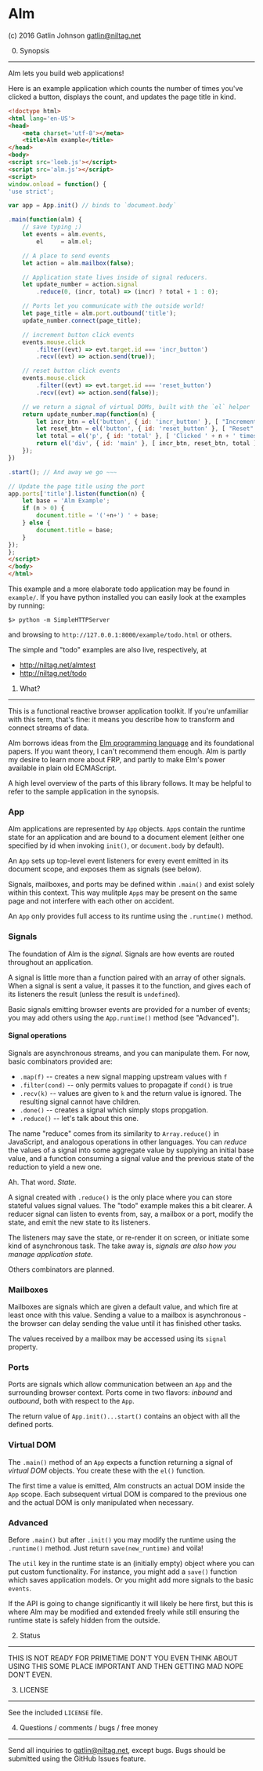 Alm
===

(c) 2016 Gatlin Johnson <gatlin@niltag.net>

0. Synopsis
---

Alm lets you build web applications!

Here is an example application which counts the number of times you've clicked
a button, displays the count, and updates the page title in kind.

```html
<!doctype html>
<html lang='en-US'>
<head>
    <meta charset='utf-8'></meta>
    <title>Alm example</title>
</head>
<body>
<script src='loeb.js'></script>
<script src='alm.js'></script>
<script>
window.onload = function() {
'use strict';

var app = App.init() // binds to `document.body`

.main(function(alm) {
    // save typing ;)
    let events = alm.events,
        el     = alm.el;

    // A place to send events
    let action = alm.mailbox(false);

    // Application state lives inside of signal reducers.
    let update_number = action.signal
        .reduce(0, (incr, total) => (incr) ? total + 1 : 0);

    // Ports let you communicate with the outside world!
    let page_title = alm.port.outbound('title');
    update_number.connect(page_title);

    // increment button click events
    events.mouse.click
        .filter((evt) => evt.target.id === 'incr_button')
        .recv((evt) => action.send(true));

    // reset button click events
    events.mouse.click
        .filter((evt) => evt.target.id === 'reset_button')
        .recv((evt) => action.send(false));

    // we return a signal of virtual DOMs, built with the `el` helper
    return update_number.map(function(n) {
        let incr_btn = el('button', { id: 'incr_button' }, [ "Increment!" ]);
        let reset_btn = el('button', { id: 'reset_button' }, [ "Reset" ]);
        let total = el('p', { id: 'total' }, [ 'Clicked ' + n + ' times']);
        return el('div', { id: 'main' }, [ incr_btn, reset_btn, total ]);
    });
})

.start(); // And away we go ~~~

// Update the page title using the port
app.ports['title'].listen(function(n) {
    let base = 'Alm Example';
    if (n > 0) {
        document.title = '('+n+') ' + base;
    } else {
        document.title = base;
    }
});
};
</script>
</body>
</html>
```

This example and a more elaborate todo application may be found in `example/`.
If you have python installed you can easily look at the examples by running:

    $> python -m SimpleHTTPServer

and browsing to `http://127.0.0.1:8000/example/todo.html` or others.

The simple and "todo" examples are also live, respectively, at

  - http://niltag.net/almtest
  - http://niltag.net/todo

1. What?
---

This is a functional reactive browser application toolkit. If you're unfamiliar
with this term, that's fine: it means you describe how to transform and connect
streams of data.

Alm borrows ideas from the [Elm programming language][elm] and its foundational
papers. If you want theory, I can't recommend them enough. Alm is partly my
desire to learn more about FRP, and partly to make Elm's power available in
plain old ECMAScript.

A high level overview of the parts of this library follows. It may be helpful
to refer to the sample application in the synopsis.

### App

Alm applications are represented by `App` objects. `App`s contain the runtime
state for an application and are bound to a document element (either one
specified by id when invoking `init()`, or `document.body` by default).

An `App` sets up top-level event listeners for every event emitted in its
document scope, and exposes them as signals (see below).

Signals, mailboxes, and ports may be defined within `.main()` and exist solely
within this context. This way mulitple `App`s may be present on the same page
and not interfere with each other on accident.

An `App` only provides full access to its runtime using the `.runtime()`
method.

### Signals

The foundation of Alm is the *signal*. Signals are how events are routed
throughout an application.

A signal is little more than a function paired with an array of other signals.
When a signal is sent a value, it passes it to the function, and gives each of
its listeners the result (unless the result is `undefined`).

Basic signals emitting browser events are provided for a number of events; you
may add others using the `App.runtime()` method (see "Advanced").

#### Signal operations

Signals are asynchronous streams, and you can manipulate them. For now, basic
combinators provided are:

  - `.map(f)` -- creates a new signal mapping upstream values with `f`
  - `.filter(cond)` -- only permits values to propagate if `cond()` is true
  - `.recv(k)` -- values are given to `k` and the return value is ignored. The
    resulting signal cannot have children.
  - `.done()` -- creates a signal which simply stops propgation.
  - `.reduce()` -- let's talk about this one.

The name "reduce" comes from its similarity to `Array.reduce()` in JavaScript,
and analogous operations in other languages. You can *reduce* the values of a
signal into some aggregate value by supplying an initial base value, and a
function consuming a signal value and the previous state of the reduction to
yield a new one.

Ah. That word. *State*.

A signal created with `.reduce()` is the only place where you can store
stateful values signal values. The "todo" example makes this a bit clearer. A
reducer signal can listen to events from, say, a mailbox or a port, modify the
state, and emit the new state to its listeners.

The listeners may save the state, or re-render it on screen, or initiate some
kind of asynchronous task. The take away is, *signals are also how you manage
application state.*

Others combinators are planned.

### Mailboxes

Mailboxes are signals which are given a default value, and which fire at least
once with this value. Sending a value to a mailbox is asynchronous - the
browser can delay sending the value until it has finished other tasks.

The values received by a mailbox may be accessed using its `signal` property.

### Ports

Ports are signals which allow communication between an `App` and the
surrounding browser context. Ports come in two flavors: *inbound* and
*outbound*, both with respect to the `App`.

The return value of `App.init()...start()` contains an object with all the
defined ports.

### Virtual DOM

The `.main()` method of an `App` expects a function returning a signal of
*virtual DOM* objects. You create these with the `el()` function.

The first time a value is emitted, Alm constructs an actual DOM inside the
`App` scope. Each subsequent virtual DOM is compared to the previous one and
the actual DOM is only manipulated when necessary.

### Advanced

Before `.main()` but after `.init()` you may modify the runtime using the
`.runtime()` method. Just return `save(new_runtime)` and voila!

The `util` key in the runtime state is an (initially empty) object where you
can put custom functionality. For instance, you might add a `save()` function
which saves application models. Or you might add more signals to the basic
`events`.

If the API is going to change significantly it will likely be here first, but
this is where Alm may be modified and extended freely while still ensuring the
runtime state is safely hidden from the outside.

2. Status
---

THIS IS NOT READY FOR PRIMETIME DON'T YOU EVEN THINK ABOUT USING THIS SOME
PLACE IMPORTANT AND THEN GETTING MAD NOPE DON'T EVEN.

3. LICENSE
---

See the included `LICENSE` file.

4. Questions / comments / bugs / free money
---

Send all inquiries to <gatlin@niltag.net>, except bugs. Bugs should be
submitted using the GitHub Issues feature.

[elm]: http://elm-lang.org
